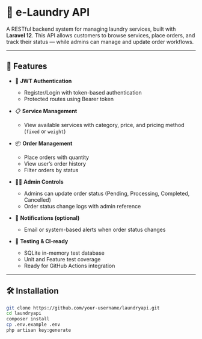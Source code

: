 # 🧺 e-Laundry API

A RESTful backend system for managing laundry services, built with **Laravel 12**. This API allows customers to browse services, place orders, and track their status — while admins can manage and update order workflows.

---

## 🚀 Features

- 🔐 **JWT Authentication**
    - Register/Login with token-based authentication
    - Protected routes using Bearer token

- 📋 **Service Management**
    - View available services with category, price, and pricing method (`fixed` or `weight`)

- 📦 **Order Management**
    - Place orders with quantity
    - View user’s order history
    - Filter orders by status

- 👨‍💼 **Admin Controls**
    - Admins can update order status (Pending, Processing, Completed, Cancelled)
    - Order status change logs with admin reference

- 🔔 **Notifications (optional)**
    - Email or system-based alerts when order status changes

- 🧪 **Testing & CI-ready**
    - SQLite in-memory test database
    - Unit and Feature test coverage
    - Ready for GitHub Actions integration

---

## 🛠️ Installation

```bash
git clone https://github.com/your-username/laundryapi.git
cd laundryapi
composer install
cp .env.example .env
php artisan key:generate

